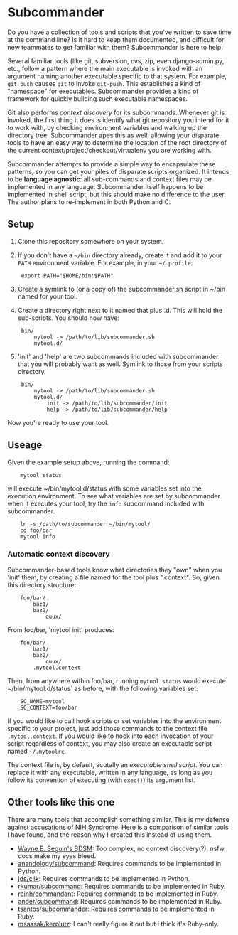 # Subcommander

Do you have a collection of tools and scripts that you've written to save time
at the command line? Is it hard to keep them documented, and difficult for new
teammates to get familiar with them? Subcommander is here to help.

Several familiar tools (like git, subversion, cvs, zip, even django-admin.py,
etc., follow a pattern where the main executable is invoked with an argument
naming another executable specific to that system. For example, `git push`
causes `git` to invoke `git-push`. This establishes a kind of "namespace" for
executables. Subcommander provides a kind of framework for quickly building
such executable namespaces.

Git also performs *context discovery* for its subcommands. Whenever git is
invoked, the first thing it does is identify what git repository you intend for
it to work with, by checking environment variables and walking up the directory
tree. Subcommander apes this as well, allowing your disparate tools to have an
easy way to determine the location of the root directory of the current
context/project/checkout/virtualenv you are working with.

Subcommander attempts to provide a simple way to encapsulate these patterns, so
you can get your piles of disparate scripts organized. It intends to be
**language agnostic**: all sub-commands and context files may be implemented in
any language. Subcommander itself happens to be implemented in shell script,
but this should make no difference to the user. The author plans to
re-implement in both Python and C.

## Setup

1. Clone this repository somewhere on your system.

2. If you don't have a `~/bin` directory already, create it and add it to your `PATH` environment variable. For example, in your `~/.profile`:

		export PATH="$HOME/bin:$PATH"

3. Create a symlink to (or a copy of) the subcommander.sh script in ~/bin named
   for your tool.

4. Create a directory right next to it named that plus .d. This will hold the
   sub-scripts. You should now have:

		bin/
			mytool -> /path/to/lib/subcommander.sh
			mytool.d/

4. 'init' and 'help' are two subcommands included with subcommander that you
will probably want as well. Symlink to those from your scripts directory.

		bin/
			mytool -> /path/to/lib/subcommander.sh
			mytool.d/
				init -> /path/to/lib/subcommander/init
				help -> /path/to/lib/subcommander/help

Now you're ready to use your tool.

## Useage

Given the example setup above, running the command:

		mytool status

will execute ~/bin/mytool.d/status with some variables set into the execution
environment. To see what variables are set by subcommander when it executes
your tool, try the `info` subcommand included with subcommander.

		ln -s /path/to/subcommander ~/bin/mytool/
		cd foo/bar
		mytool info

### Automatic context discovery

Subcommander-based tools know what directories they "own" when you 'init' them,
by creating a file named for the tool plus ".context". So, given this directory
structure:

		foo/bar/
			baz1/
			baz2/
				quux/

From foo/bar, 'mytool init' produces:

		foo/bar/
			baz1/
			baz2/
				quux/
			.mytool.context

Then, from anywhere within foo/bar, running `mytool status` would execute
~/bin/mytool.d/status` as before, with the following variables set:

		SC_NAME=mytool
		SC_CONTEXT=foo/bar

If you would like to call hook scripts or set variables into the environment
specific to your project, just add those commands to the context file
`.mytool.context`. If you would like to hook into each invocation of your
script regardless of context, you may also create an executable script named
`~/.mytoolrc`.

The context file is, by default, acutally an _executable shell script_. You can
replace it with any executable, written in any language, as long as you follow
its convention of executing (with `exec()`) its argument list.

## Other tools like this one

There are many tools that accomplish something similar. This is my defense
against accusations of [NIH Syndrome][]. Here is a comparison of similar tools I
have found, and the reason why I created this instead of using them.

* [Wayne E. Seguin's BDSM](https://bdsm.beginrescueend.com/): Too complex, no context discovery(?), nsfw docs make my eyes bleed.
* [anandology/subcommand](https://github.com/anandology/subcommand): Requires commands to be implemented in Python.
* [jds/clik](https://github.com/jds/clik): Requires commands to be implemented in Python.
* [rkumar/subcommand](https://github.com/rkumar/subcommand): Requires commands to be implemented in Ruby.
* [reinh/commandant](https://github.com/reinh/commandant): Requires commands to be implemented in Ruby.
* [ander/subcommand](https://github.com/ander/subcommand): Requires commands to be implemented in Ruby.
* [tsantos/subcommander](https://github.com/tsantos/subcommander): Requires commands to be implemented in Ruby.
* [msassak/kerplutz](https://github.com/msassak/kerplutz): I can't really figure it out but I think it's Ruby-only.

[NIH Syndrome]: http://en.wikipedia.org/wiki/Not_Invented_Here
